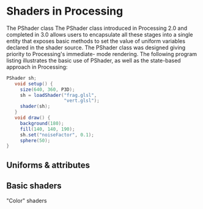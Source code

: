 # Shaders in Processing

The PShader class
The PShader class introduced in Processing 2.0 and completed in 3.0 allows users to encapsulate all these stages into a single entity that exposes basic methods to set the value of uniform variables declared in the shader source. The PShader class was designed giving priority to Processing's immediate- mode rendering. The following program listing illustrates the basic use of PShader, as well as the state-based approach in Processing:

```java
PShader sh;
   void setup() {
     size(640, 360, P3D);
     sh = loadShader("frag.glsl",
                     "vert.glsl");
     shader(sh);
   }
   void draw() {
     background(180);
     fill(140, 140, 190);
     sh.set("noiseFactor", 0.1);
     sphere(50);
}
```

## Uniforms & attributes

## Basic shaders

"Color" shaders


